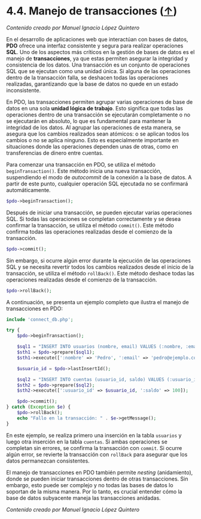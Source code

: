 # 4.4. Manejo de transacciones ([↑](README.md))

_Contenido creado por Manuel Ignacio López Quintero_

En el desarrollo de aplicaciones web que interactúan con bases de datos, **PDO** ofrece una interfaz consistente y segura para realizar operaciones **SQL**. Uno de los aspectos más críticos en la gestión de bases de datos es el manejo de **transacciones**, ya que estas permiten asegurar la integridad y consistencia de los datos. Una transacción es un conjunto de operaciones SQL que se ejecutan como una unidad única. Si alguna de las operaciones dentro de la transacción falla, se deshacen todas las operaciones realizadas, garantizando que la base de datos no quede en un estado inconsistente.

En PDO, las transacciones permiten agrupar varias operaciones de base de datos en una sola **unidad lógica de trabajo**. Esto significa que todas las operaciones dentro de una transacción se ejecutarán completamente o no se ejecutarán en absoluto, lo que es fundamental para mantener la integridad de los datos. Al agrupar las operaciones de esta manera, se asegura que los cambios realizados sean atómicos: o se aplican todos los cambios o no se aplica ninguno. Esto es especialmente importante en situaciones donde las operaciones dependen unas de otras, como en transferencias de dinero entre cuentas.

Para comenzar una transacción en PDO, se utiliza el método `beginTransaction()`. Este método inicia una nueva transacción, suspendiendo el modo de *autocommit* de la conexión a la base de datos. A partir de este punto, cualquier operación SQL ejecutada no se confirmará automáticamente.

```php
$pdo->beginTransaction();
```

Después de iniciar una transacción, se pueden ejecutar varias operaciones SQL. Si todas las operaciones se completan correctamente y se desea confirmar la transacción, se utiliza el método `commit()`. Este método confirma todas las operaciones realizadas desde el comienzo de la transacción.

```php
$pdo->commit();
```

Sin embargo, si ocurre algún error durante la ejecución de las operaciones SQL y se necesita revertir todos los cambios realizados desde el inicio de la transacción, se utiliza el método `rollBack()`. Este método deshace todas las operaciones realizadas desde el comienzo de la transacción.

```php
$pdo->rollBack();
```

A continuación, se presenta un ejemplo completo que ilustra el manejo de transacciones en PDO:

```php
include 'connect_db.php';

try {
    $pdo->beginTransaction();

    $sql1 = "INSERT INTO usuarios (nombre, email) VALUES (:nombre, :email)";
    $sth1 = $pdo->prepare($sql1);
    $sth1->execute([':nombre' => 'Pedro', ':email' => 'pedro@ejemplo.com']);

    $usuario_id = $pdo->lastInsertId();

    $sql2 = "INSERT INTO cuentas (usuario_id, saldo) VALUES (:usuario_id, :saldo)";
    $sth2 = $pdo->prepare($sql2);
    $sth2->execute([':usuario_id' => $usuario_id, ':saldo' => 100]);

    $pdo->commit();
} catch (Exception $e) {
    $pdo->rollBack();
    echo "Fallo en la transacción: " . $e->getMessage();
}
```

En este ejemplo, se realiza primero una inserción en la tabla `usuarios` y luego otra inserción en la tabla `cuentas`. Si ambas operaciones se completan sin errores, se confirma la transacción con `commit`. Si ocurre algún error, se revierte la transacción con `rollBack` para asegurar que los datos permanezcan consistentes.

El manejo de transacciones en PDO también permite *nesting* (anidamiento), donde se pueden iniciar transacciones dentro de otras transacciones. Sin embargo, esto puede ser complejo y no todas las bases de datos lo soportan de la misma manera. Por lo tanto, es crucial entender cómo la base de datos subyacente maneja las transacciones anidadas.

_Contenido creado por Manuel Ignacio López Quintero_
